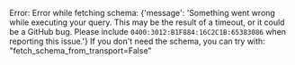 Error: Error while fetching schema: {'message': 'Something went wrong while executing your query. This may be the result of a timeout, or it could be a GitHub bug. Please include `0400:3012:B1F884:16C2C1B:65383086` when reporting this issue.'}
If you don't need the schema, you can try with: "fetch_schema_from_transport=False"
